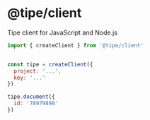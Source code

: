 # @tipe/client
Tipe client for JavaScript and Node.js


```js
import { createClient } from '@tipe/client'


const tipe = createClient({
  project: '...',
  key: '...'
})

tipe.document({
  id: '78979898'
})
```
